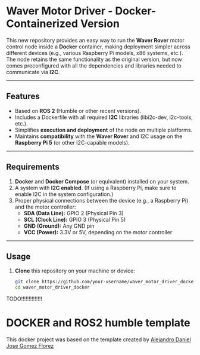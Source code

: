 # **Waver Motor Driver - Docker-Containerized Version**

This new repository provides an easy way to run the **Waver Rover** motor control node inside a **Docker** container, making deployment simpler across different devices (e.g., various Raspberry Pi models, x86 systems, etc.). The node retains the same functionality as the original version, but now comes preconfigured with all the dependencies and libraries needed to communicate via **I2C**.

---

## **Features**
- Based on **ROS 2** (Humble or other recent versions).
- Includes a Dockerfile with all required **I2C** libraries (libi2c-dev, i2c-tools, etc.).
- Simplifies **execution and deployment** of the node on multiple platforms.
- Maintains **compatibility** with the **Waver Rover** and I2C usage on the **Raspberry Pi 5** (or other I2C-capable models).

---

## **Requirements**
1. **Docker** and **Docker Compose** (or equivalent) installed on your system.
2. A system with **I2C enabled**. (If using a Raspberry Pi, make sure to enable I2C in the system configuration.)
3. Proper physical connections between the device (e.g., a Raspberry Pi) and the motor controller:
   - **SDA (Data Line):** GPIO 2 (Physical Pin 3)
   - **SCL (Clock Line):** GPIO 3 (Physical Pin 5)
   - **GND (Ground):** Any GND pin
   - **VCC (Power):** 3.3V or 5V, depending on the motor controller

---

## **Usage**
1. **Clone** this repository on your machine or device:
   ```bash
   git clone https://github.com/your-username/waver_motor_driver_docker.git
   cd waver_motor_driver_docker

TODO!!!!!!!!!!!!!! 
# DOCKER and ROS2 humble template
This docker project was based on the template created by [Alejandro Daniel Jose Gomez Florez](https://www.linkedin.com/in/aldajo92/)
